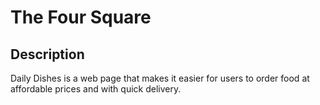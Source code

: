 # The Four Square
## Description
Daily Dishes is a web page that makes it easier for users to order food at affordable prices and with quick delivery.
<!-- ### Authors information
By -; * Belinda Okumu
      * phelisia Jeruto
      * Habiba Hassan
      * Teresa Wanjiku
 ## Set up instractions
* Open Github account.
* Git clone our repository.
* Send a pull request.
## Contributing
Pull requests are welcome. For major changes, please open an issue first to discuss what you would like to change.
## Contacts
* Tel: +254706313301
* Email: belindashirkiz@gmail.com
# Licence
Licensed under the  [MIT license](LICENSE).
Copyright (c) 2019 The Four Square -->